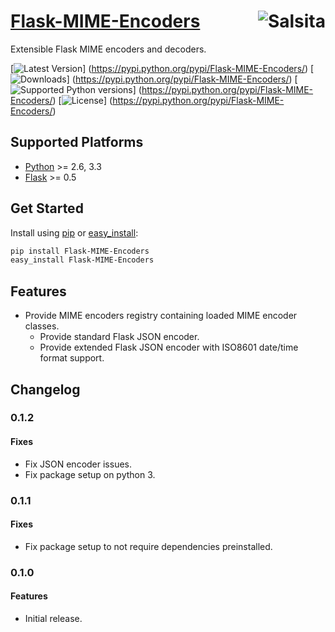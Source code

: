 # [Flask-MIME-Encoders](https://github.com/salsita/flask-mime-encoders) <a href='https://github.com/salsita'><img align='right' title='Salsita' src='https://www.google.com/a/cpanel/salsitasoft.com/images/logo.gif?alpha=1' /></a>

Extensible Flask MIME encoders and decoders.

[![Latest Version](https://pypip.in/version/Flask-MIME-Encoders/badge.svg)]
(https://pypi.python.org/pypi/Flask-MIME-Encoders/)
[![Downloads](https://pypip.in/download/Flask-MIME-Encoders/badge.svg)]
(https://pypi.python.org/pypi/Flask-MIME-Encoders/)
[![Supported Python versions](https://pypip.in/py_versions/Flask-MIME-Encoders/badge.svg)]
(https://pypi.python.org/pypi/Flask-MIME-Encoders/)
[![License](https://pypip.in/license/Flask-MIME-Encoders/badge.svg)]
(https://pypi.python.org/pypi/Flask-MIME-Encoders/)


## Supported Platforms

* [Python](http://www.python.org/) >= 2.6, 3.3
* [Flask](http://flask.pocoo.org/) >= 0.5


## Get Started

Install using [pip](https://pip.pypa.io/) or [easy_install](http://pythonhosted.org/setuptools/easy_install.html):
```bash
pip install Flask-MIME-Encoders
easy_install Flask-MIME-Encoders
```

## Features

- Provide MIME encoders registry containing loaded MIME encoder classes.
  - Provide standard Flask JSON encoder.
  - Provide extended Flask JSON encoder with ISO8601 date/time format support.


## Changelog

### 0.1.2

#### Fixes

- Fix JSON encoder issues.
- Fix package setup on python 3.

### 0.1.1

#### Fixes

- Fix package setup to not require dependencies preinstalled.

### 0.1.0

#### Features

- Initial release.
